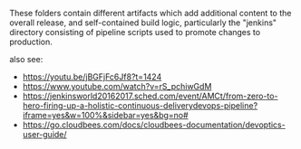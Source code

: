 These folders contain different artifacts which add additional content to the overall release, and self-contained build logic, particularly the "jenkins" directory consisting of pipeline scripts used to promote changes to production.

also see:
* https://youtu.be/jBGFjFc6Jf8?t=1424
* https://www.youtube.com/watch?v=rS_pchiwGdM
* https://jenkinsworld20162017.sched.com/event/AMCt/from-zero-to-hero-firing-up-a-holistic-continuous-deliverydevops-pipeline?iframe=yes&w=100%&sidebar=yes&bg=no#
* https://go.cloudbees.com/docs/cloudbees-documentation/devoptics-user-guide/
